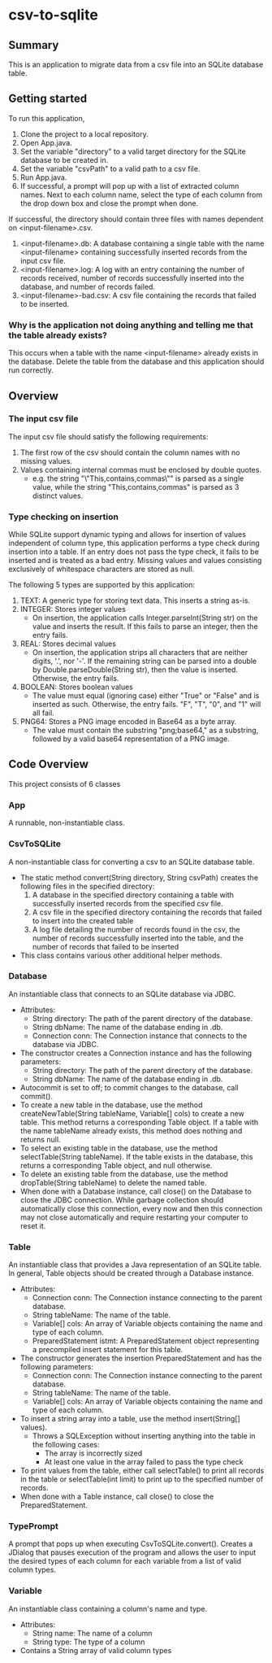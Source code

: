 # csv-to-sqlite

## Summary
This is an application to migrate data from a csv file into an SQLite database table.

## Getting started
To run this application,
1) Clone the project to a local repository.
2) Open App.java.
3) Set the variable "directory" to a valid target directory for the SQLite database to be created in.
4) Set the variable "csvPath" to a valid path to a csv file.
5) Run App.java.
6) If successful, a prompt will pop up with a list of extracted column names. Next to each column name, select the type of each column from the drop down box and close the prompt when done.

If successful, the directory should contain three files with names dependent on \<input-filename\>.csv.
1) \<input-filename\>.db: A database containing a single table with the name \<input-filename\> containing successfully inserted records from the input csv file.
2) \<input-filename\>.log: A log with an entry containing the number of records received, number of records successfully inserted into the database, and number of records failed.
3) \<input-filename\>-bad.csv: A csv file containing the records that failed to be inserted.

### Why is the application not doing anything and telling me that the table already exists?
This occurs when a table with the name \<input-filename\> already exists in the database. Delete the table from the database and this application should run correctly.

## Overview

### The input csv file
The input csv file should satisfy the following requirements:
1) The first row of the csv should contain the column names with no missing values.
2) Values containing internal commas must be enclosed by double quotes.
   - e.g. the string "\\"This,contains,commas\\"" is parsed as a single value, while the string "This,contains,commas" is parsed as 3 distinct values.

### Type checking on insertion
While SQLite support dynamic typing and allows for insertion of values independent of column type, this application performs a type check during insertion into a table. If an entry does not pass the type check, it fails to be inserted and is treated as a bad entry. Missing values and values consisting exclusively of whitespace characters are stored as null.

The following 5 types are supported by this application:
1) TEXT: A generic type for storing text data. This inserts a string as-is.
2) INTEGER: Stores integer values
   - On insertion, the application calls Integer.parseInt(String str) on the value and inserts the result. If this fails to parse an integer, then the entry fails.
3) REAL: Stores decimal values
   - On insertion, the application strips all characters that are neither digits, '.', nor '-'. If the remaining string can be parsed into a double by Double.parseDouble(String str), then the value is inserted. Otherwise, the entry fails.
4) BOOLEAN: Stores boolean values
   - The value must equal (ignoring case) either "True" or "False" and is inserted as such. Otherwise, the entry fails. "F", "T", "0", and "1" will all fail.
5) PNG64: Stores a PNG image encoded in Base64 as a byte array.
   - The value must contain the substring "png;base64," as a substring, followed by a valid base64 representation of a PNG image.

## Code Overview
This project consists of 6 classes

### App
A runnable, non-instantiable class.

### CsvToSQLite
A non-instantiable class for converting a csv to an SQLite database table. 

- The static method convert(String directory, String csvPath) creates the following files in the specified directory:
   1) A database in the specified directory containing a table with successfully inserted records from the specified csv file.
   2) A csv file in the specified directory containing the records that failed to insert into the created table
   3) A log file detailing the number of records found in the csv, the number of records successfully inserted into the table, and the number of records that failed to be inserted
- This class contains various other additional helper methods.
  
### Database
An instantiable class that connects to an SQLite database via JDBC.
- Attributes:
  - String directory: The path of the parent directory of the database.
  - String dbName: The name of the database ending in .db.
  - Connection conn: The Connection instance that connects to the database via JDBC.
- The constructor creates a Connection instance and has the following parameters:
  - String directory: The path of the parent directory of the database.
  - String dbName: The name of the database ending in .db.
- Autocommit is set to off; to commit changes to the database, call commit().
- To create a new table in the database, use the method createNewTable(String tableName, Variable[] cols) to create a new table. This method returns a corresponding Table object. If a table with the name tableName already exists, this method does nothing and returns null.
- To select an existing table in the database, use the method selectTable(String tableName). If the table exists in the database, this returns a corresponding Table object, and null otherwise.
- To delete an existing table from the database, use the method dropTable(String tableName) to delete the named table.
- When done with a Database instance, call close() on the Database to close the JDBC connection. While garbage collection should automatically close this connection, every now and then this connection may not close automatically and require restarting your computer to reset it.
  
### Table
An instantiable class that provides a Java representation of an SQLite table. In general, Table objects should be created through a Database instance.
- Attributes:
  - Connection conn: The Connection instance connecting to the parent database.
  - String tableName: The name of the table.
  - Variable[] cols: An array of Variable objects containing the name and type of each column.
  - PreparedStatement istmt: A PreparedStatement object representing a precompiled insert statement for this table.
- The constructor generates the insertion PreparedStatement and has the following parameters:
  - Connection conn: The Connection instance connecting to the parent database.
  - String tableName: The name of the table.
  - Variable[] cols: An array of Variable objects containing the name and type of each column.
- To insert a string array into a table, use the method insert(String[] values).
  - Throws a SQLException without inserting anything into the table in the following cases:
    - The array is incorrectly sized
    - At least one value in the array failed to pass the type check
- To print values from the table, either call selectTable() to print all records in the table or selectTable(int limit) to print up to the specified number of records.
- When done with a Table instance, call close() to close the PreparedStatement.

### TypePrompt
A prompt that pops up when executing CsvToSQLite.convert(). Creates a JDialog that pauses execution of the program and allows the user to input the desired types of each column for each variable from a list of valid column types.

### Variable
An instantiable class containing a column's name and type.
- Attributes:
  - String name: The name of a column
  - String type: The type of a column
- Contains a String array of valid column types
